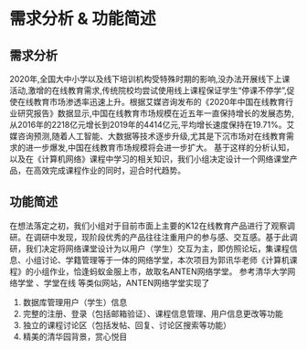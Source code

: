 # 需求分析 & 功能简述
## 需求分析
   2020年,全国大中小学以及线下培训机构受特殊时期的影响,没办法开展线下上课活动,激增的在线教育需求,传统院校均尝试使用线上课程保证学生“停课不停学”,促使在线教育市场渗透率迅速上升。根据艾媒咨询发布的《2020年中国在线教育行业研究报告》数据显示,中国在线教育市场规模在近五年一直保持增长的发展态势,从2016年的2218亿元增长到2019年的4414亿元,平均增长速度保持在19.71%。艾媒咨询预测,随着人工智能、大数据等技术逐步升级,尤其是下沉市场对在线教育需求的进一步爆发,中国在线教育市场规模将会进一步扩大。
	基于这样的分析认知，以及在《计算机网络》课程中学习的相关知识，我们小组决定设计一个网络课堂产品，在高效完成课程作业的同时，迎合时代趋势。
## 功能简述
   在想法落定之初，我们小组对于目前市面上主要的K12在线教育产品进行了观察调研。在调研中发现，现阶段优秀的产品往往注重用户的参与感、交互感。基于此调研，我们决定将网络课堂设计为以用户（学生）交互为主，即仿照论坛，集课程信息、小组讨论、学籍管理等于一体的网络学堂，本次项目为郭讯华老师《计算机课程》的小组作业，恰逢蚂蚁金服上市，故取名ANTEN网络学堂。
   参考清华大学网络学堂 、学堂在线 等类似网站，ANTEN网络学堂实现了
1.	数据库管理用户（学生）信息
2.	完整的注册、登录（包括邮箱验证）、课程信息管理、用户信息更改等功能
3.	独立的课程讨论区（包括发帖、回复、讨论区搜索等功能）
4.	精美的清华园背景，赏心悦目
